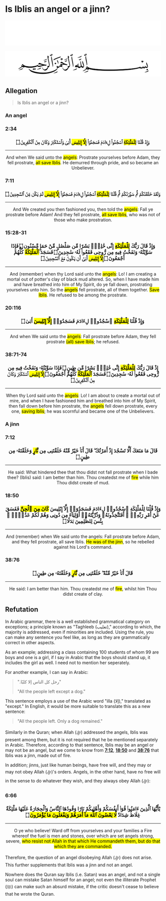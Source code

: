 # Is Iblis an angel or a jinn?
<div class="dark-mode">

![BismillahDark](./Files/SVG/BismillahDark.svg 'In the name of Allah (ﷻ), Most Gracious, Most Merciful. :no-zoom')

</div>
<div class="light-mode">

![BismillahLight](./Files/SVG/BismillahLight.svg 'In the name of Allah (ﷻ), Most Gracious, Most Merciful. :no-zoom')

</div>

## Allegation
> Is Iblis an angel or a jinn?
### An angel
<!-- tabs:start -->

### **<strong>2:34</strong>**
<h3><p style="text-align:center;">وَإِذْ قُلْنَا <mark>لِلْمَلَٰٓئِكَةِ</mark> ٱسْجُدُوا۟ لِءَادَمَ فَسَجَدُوٓا۟ <mark>إِلَّآ إِبْلِيسَ</mark> أَبَىٰ وَٱسْتَكْبَرَ وَكَانَ مِنَ ٱلْكَٰفِرِينَ ۝</p></h3>

***

<p style="text-align:center;">And when We said unto the <mark>angels</mark>: Prostrate yourselves before Adam, they fell prostrate, <mark>all save Iblis</mark>. He demurred through pride, and so became an Unbeliever.</p>

### **<strong>7:11</strong>**
<h3><p style="text-align:center;">وَلَقَدْ خَلَقْنَٰكُمْ ثُمَّ صَوَّرْنَٰكُمْ ثُمَّ قُلْنَا <mark>لِلْمَلَٰٓئِكَةِ</mark> ٱسْجُدُوا۟ لِءَادَمَ فَسَجَدُوٓا۟ <mark>إِلَّآ إِبْلِيسَ</mark> لَمْ يَكُن مِّنَ ٱلسَّٰجِدِينَ ۝</p></h3>

***

<p style="text-align:center;">And We created you then fashioned you, then told the <mark>angels</mark>: Fall ye prostrate before Adam! And they fell prostrate, <mark>all save Iblis</mark>, who was not of those who make prostration.</p>

### **<strong>15:28-31</strong>**
<h3><p style="text-align:center;">وَإِذْ قَالَ رَبُّكَ <mark>لِلْمَلَٰٓئِكَةِ</mark> إِنِّى خَٰلِقٌۢ بَشَرًا مِّن صَلْصَٰلٍ مِّنْ حَمَإٍ مَّسْنُونٍ ۝ فَإِذَا سَوَّيْتُهُۥ وَنَفَخْتُ فِيهِ مِن رُّوحِى فَقَعُوا۟ لَهُۥ سَٰجِدِينَ ۝ فَسَجَدَ <mark>ٱلْمَلَٰٓئِكَةُ</mark> كُلُّهُمْ أَجْمَعُونَ ۝ <mark>إِلَّآ إِبْلِيسَ</mark> أَبَىٰٓ أَن يَكُونَ مَعَ ٱلسَّٰجِدِينَ ۝</p></h3>

***

<p style="text-align:center;">And (remember) when thy Lord said unto the <mark>angels</mark>: Lo! I am creating a mortal out of potter's clay of black mud altered. So, when I have made him and have breathed into him of My Spirit, do ye fall down, prostrating yourselves unto him. So the <mark>angels</mark> fell prostrate, all of them together. <mark>Save Iblis</mark>. He refused to be among the prostrate.</p>

### **<strong>20:116</strong>**
<h3><p style="text-align:center;">وَإِذْ قُلْنَا <mark>لِلْمَلَٰٓئِكَةِ</mark> ٱسْجُدُوا۟ لِءَادَمَ فَسَجَدُوٓا۟ <mark>إِلَّآ إِبْلِيسَ</mark> أَبَىٰ ۝</p></h3>

***

<p style="text-align:center;">And when We said unto the <mark>angels</mark>: Fall prostrate before Adam, they fell prostrate <mark>(all) save Iblis</mark>; he refused.</p>

### **<strong>38:71-74</strong>**
<h3><p style="text-align:center;">إِذْ قَالَ رَبُّكَ <mark>لِلْمَلَٰٓئِكَةِ</mark> إِنِّى خَٰلِقٌۢ بَشَرًا مِّن طِينٍ ۝ فَإِذَا سَوَّيْتُهُۥ وَنَفَخْتُ فِيهِ مِن رُّوحِى فَقَعُوا۟ لَهُۥ سَٰجِدِينَ ۝ فَسَجَدَ <mark>ٱلْمَلَٰٓئِكَةُ</mark> كُلُّهُمْ أَجْمَعُونَ ۝ <mark>إِلَّآ إِبْلِيسَ</mark> ٱسْتَكْبَرَ وَكَانَ مِنَ ٱلْكَٰفِرِينَ ۝</p></h3>

***

<p style="text-align:center;">When thy Lord said unto the <mark>angels</mark>: Lo! I am about to create a mortal out of mire, and when I have fashioned him and breathed into him of My Spirit, then fall down before him prostrate, the <mark>angels</mark> fell down prostrate, every one, <mark>saving Iblis</mark>; he was scornful and became one of the Unbelievers.</p>

<!-- tabs:end -->

### A jinn
<!-- tabs:start -->

### **<strong>7:12</strong>**
<h3><p style="text-align:center;">قَالَ مَا مَنَعَكَ أَلَّا تَسْجُدَ إِذْ أَمَرْتُكَ ۖ قَالَ أَنَا۠ خَيْرٌ مِّنْهُ خَلَقْتَنِى مِن <mark>نَّارٍ</mark> وَخَلَقْتَهُۥ مِن طِينٍ ۝</p></h3>

***

<p style="text-align:center;">He said: What hindered thee that thou didst not fall prostrate when I bade thee? (Iblis) said: I am better than him. Thou createdst me of <mark>fire</mark> while him Thou didst create of mud.</p>

### **<strong>18:50</strong>**
<h3><p style="text-align:center;">وَإِذْ قُلْنَا لِلْمَلَٰٓئِكَةِ ٱسْجُدُوا۟ لِءَادَمَ فَسَجَدُوٓا۟ إِلَّآ إِبْلِيسَ <mark>كَانَ مِنَ ٱلْجِنِّ</mark> فَفَسَقَ عَنْ أَمْرِ رَبِّهِۦٓ ۗ أَفَتَتَّخِذُونَهُۥ وَذُرِّيَّتَهُۥٓ أَوْلِيَآءَ مِن دُونِى وَهُمْ لَكُمْ عَدُوٌّۢ ۚ بِئْسَ لِلظَّٰلِمِينَ بَدَلًا ۝</p></h3>

***

<p style="text-align:center;">And (remember) when We said unto the angels: Fall prostrate before Adam, and they fell prostrate, all save Iblis. <mark>He was of the jinn</mark>, so he rebelled against his Lord's command.</p>

### **<strong>38:76</strong>**
<h3><p style="text-align:center;">قَالَ أَنَا۠ خَيْرٌ مِّنْهُ ۖ خَلَقْتَنِى مِن <mark>نَّارٍ</mark> وَخَلَقْتَهُۥ مِن طِينٍ ۝</p></h3>

***

<p style="text-align:center;">He said: I am better than him. Thou createdst me of <mark>fire</mark>, whilst him Thou didst create of clay.</p>

<!-- tabs:end -->

## Refutation
In Arabic grammar, there is a well established grammatical category on exceptions; a principle known as "Taghleeb (تغليب)," according to which, the majority is addressed, even if minorities are included. Using the rule, you can make any sentence you feel like, as long as they are grammatically correct in other aspects.

As an example; addressing a class containing 100 students of whom 99 are boys and one is a girl, if I say in Arabic that the boys should stand up, it includes the girl as well. I need not to mention her seperately.

For another example, I can say in Arabic:
> "رحل كل الناس إلا كلبًا.‏"
> 
> "All the people left except a dog."

This sentence employs a use of the Arabic word "illa (إلا)," translated as "except." In English, it would be more suitable to translate this as a new sentence:
> "All the people left. Only a dog remained."

Similarly in the Quran; when Allah (ﷻ) addressed the angels, Iblis was present among them, but it is not required that he be mentioned separately in Arabic. Therefore, according to that sentence, Iblis may be an angel or may not be an angel, but we come to know from **[7:12](<https://quranx.com/7.12>)**, **[18:50](<https://quranx.com/18.50>)** and  **[38:76](<https://quranx.com/38.76>)** that Iblis was a jinn, made out of fire.

In addition; jinns, just like human beings, have free will, and they may or may not obey Allah (ﷻ)'s orders. Angels, in the other hand, have no free will in the sense to do whatever they wish, and they always obey Allah (ﷻ):
<!-- tabs:start -->

### **<strong>6:66</strong>**
<h3><p style="text-align:center;">يَٰٓأَيُّهَا ٱلَّذِينَ ءَامَنُوا۟ قُوٓا۟ أَنفُسَكُمْ وَأَهْلِيكُمْ نَارًا وَقُودُهَا ٱلنَّاسُ وَٱلْحِجَارَةُ عَلَيْهَا مَلَٰٓئِكَةٌ غِلَاظٌ شِدَادٌ <mark>لَّا يَعْصُونَ ٱللَّهَ مَآ أَمَرَهُمْ وَيَفْعَلُونَ مَا يُؤْمَرُونَ</mark> ۝</p></h3>

***

<p style="text-align:center;">O ye who believe! Ward off from yourselves and your families a Fire whereof the fuel is men and stones, over which are set angels strong, severe, <mark>who resist not Allah in that which He commandeth them, but do that which they are commanded.</mark></p>

<!-- tabs:end -->

Therefore, the question of an angel disobeying Allah (ﷻ) does not arise. This further supplements that Iblis was a jinn and not an angel.

Nowhere does the Quran say Iblis (i.e. Satan) was an angel, and not a single soul can mistake Satan himself for an angel; not even the illiterate Prophet (ﷺ) can make such an absurd mistake, if the critic doesn't cease to believe that he wrote the Quran.